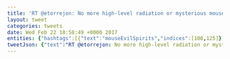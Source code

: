 ```yaml
---
title: 'RT @etorrejon: No more high-level radiation or mysterious mouse evil spirits for me… not anymore, at least! #mouseEvilSpirits @pszaf @stpeh…'
layout: tweet
categories: tweets
date: Wed Feb 22 18:58:49 +0000 2017
entities: {"hashtags":[{"text":"mouseEvilSpirits","indices":[108,125]}],"symbols":[],"user_mentions":[{"screen_name":"etorrejon","name":"Eddie Torrejon","id":18930154,"id_str":"18930154","indices":[3,13]},{"screen_name":"pszaf","name":"Peter Szaflarski","id":478866291,"id_str":"478866291","indices":[126,132]}],"urls":[]}
tweetJson: {"text":"RT @etorrejon: No more high-level radiation or mysterious mouse evil spirits for me… not anymore, at least! #mouseEvilSpirits @pszaf @stpeh…"}
---
```

